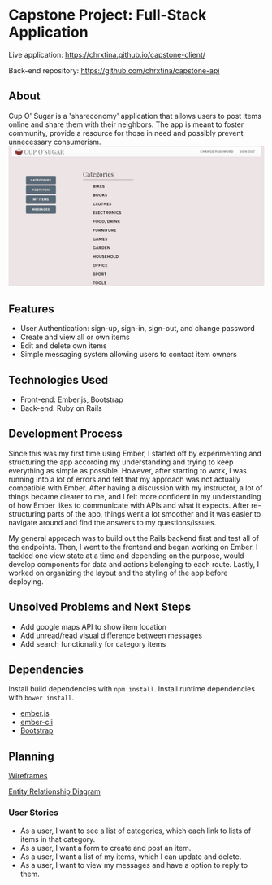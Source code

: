 # Capstone Project: Full-Stack Application

Live application: https://chrxtina.github.io/capstone-client/

Back-end repository: https://github.com/chrxtina/capstone-api

## About

Cup O' Sugar is a 'shareconomy' application that allows users to post items online and share them with their neighbors. The app is meant to foster community, provide a resource for those in need and possibly prevent unnecessary consumerism.
![Cup O' Sugar screenshot](/app/images/Screenshot.jpg)

## Features

* User Authentication: sign-up, sign-in, sign-out, and change password
* Create and view all or own items
* Edit and delete own items
* Simple messaging system allowing users to contact item owners

## Technologies Used

* Front-end: Ember.js, Bootstrap
* Back-end: Ruby on Rails

## Development Process

Since this was my first time using Ember, I started off by experimenting and
structuring the app according my understanding and trying to keep everything as
simple as possible. However, after starting to work, I was running into a lot
of errors and felt that my approach was not actually compatible with Ember.
After having a discussion with my instructor, a lot of things became clearer to
me, and I felt more confident in my understanding of how Ember likes to
communicate with APIs and what it expects. After re-structuring parts of the
app, things went a lot smoother and it was easier to navigate around and find
the answers to my questions/issues.

My general approach was to build out the Rails backend first and test all of the
endpoints. Then, I went to the frontend and began working on Ember. I tackled
one view state at a time and depending on the purpose, would develop components
for data and actions belonging to each route. Lastly, I worked on organizing
the layout and the styling of the app before deploying.

## Unsolved Problems and Next Steps

* Add google maps API to show item location
* Add unread/read visual difference between messages
* Add search functionality for category items

## Dependencies

Install build dependencies with `npm install`. Install runtime dependencies with
`bower install`.

-   [ember.js](http://emberjs.com/)
-   [ember-cli](http://www.ember-cli.com/)
-   [Bootstrap](http://getbootstrap.com)

## Planning

[Wireframes](https://drive.google.com/file/d/0B9I6LEzstvUqRlN3eHlrdHhmWUtSVExEQ3FMckpPaUZKRVZz/view?usp=sharing)

[Entity Relationship Diagram](https://docs.google.com/drawings/d/1GDq22b-j0gjaDgGtHtdWZpjNpgdO7GIeCxyDb_tnpUk/edit?usp=sharing)

### User Stories
- As a user, I want to see a list of categories, which each link to lists of items in that category.
- As a user, I want a form to create and post an item.
- As a user, I want a list of my items, which I can update and delete.
- As a user, I want to view my messages and have a option to reply to them.
